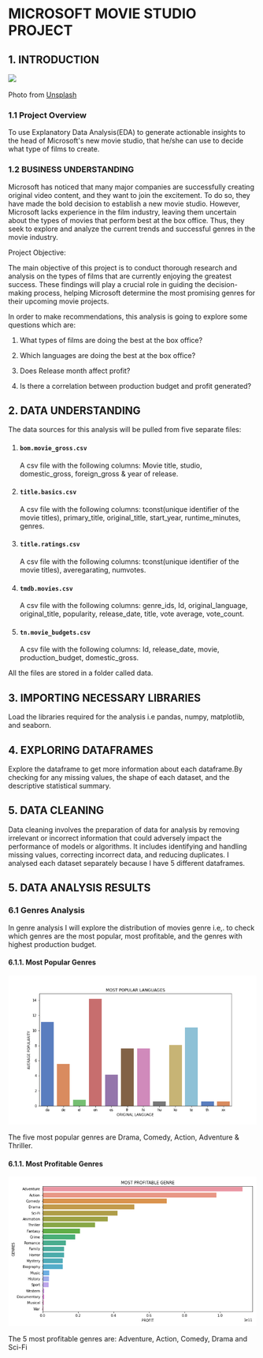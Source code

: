 # MICROSOFT MOVIE STUDIO PROJECT
## 1. INTRODUCTION
<img src = 'images/samuel-regan-asante-wMkaMXTJjlQ-unsplash-1.jpg'>

Photo from  <a href="https://unsplash.com/photos/q8P8YoR6erg">Unsplash</a>

### 1.1 Project Overview
To use Explanatory Data Analysis(EDA) to generate actionable insights to the head of Microsoft's new movie studio, that he/she can use to decide what type of films to create.

### 1.2 BUSINESS UNDERSTANDING
Microsoft has noticed that many major companies are successfully creating original video content, and they want to join the excitement. To do so, they have made the bold decision to establish a new movie studio. However, Microsoft lacks experience in the film industry, leaving them uncertain about the types of movies that perform best at the box office. Thus, they seek to explore and analyze the current trends and successful genres in the movie industry.

Project Objective:

The main objective of this project is to conduct thorough research and analysis on the types of films that are currently enjoying the greatest success. These findings will play a crucial role in guiding the decision-making process, helping Microsoft determine the most promising genres for their upcoming movie projects.

In order to make recommendations, this analysis is going to explore some questions which are:

1. What types of films are doing the best at the box office?

2. Which languages are doing the best at the box office?

3. Does Release month affect profit?

4. Is there a correlation between production budget and profit generated?

## 2. DATA UNDERSTANDING

The data sources for this analysis will be pulled from five separate files:

1. #### `bom.movie_gross.csv`

   A csv file with the following columns: Movie title, studio, domestic_gross, foreign_gross & year of release.
   
2. #### `title.basics.csv`

   A csv file with the following columns: tconst(unique identifier of the movie titles), primary_title, original_title,     start_year, runtime_minutes, genres.

3. #### `title.ratings.csv`
   A csv file with the following columns: tconst(unique identifier of the movie titles), averegarating, numvotes.

4.  #### `tmdb.movies.csv`
    A csv file with the following columns: genre_ids, Id, original_language, original_title, popularity, release_date, title, vote average, vote_count.

5.  #### `tn.movie_budgets.csv`
    A csv file with the following columns: Id, release_date, movie, production_budget, domestic_gross.

All the files are stored in a folder called data.

## 3. IMPORTING NECESSARY LIBRARIES
Load the libraries required for the analysis i.e pandas, numpy, matplotlib, and seaborn.

## 4. EXPLORING DATAFRAMES
Explore the dataframe to get more information about each dataframe.By checking for any missing values, the shape of each dataset, and the descriptive statistical summary.

## 5. DATA CLEANING
Data cleaning involves the preparation of data for analysis by removing irrelevant or incorrect information that could adversely impact the performance of models or algorithms. It includes identifying and handling missing values, correcting incorrect data, and reducing duplicates. 
I analysed each dataset separately because I have 5 different dataframes.

## 5. DATA ANALYSIS RESULTS

### 6.1 Genres Analysis
In genre analysis I will explore the distribution of movies genre i.e,. to check which genres are the most popular, most profitable, and the genres with highest production budget.

#### 6.1.1. Most Popular Genres

<img src = 'images/most popular languages.png'>

The five most popular genres are Drama, Comedy, Action, Adventure & Thriller.

#### 6.1.1. Most Profitable Genres

<img src = 'images/most profitable genres.png'>

The 5 most profitable genres are: Adventure, Action, Comedy, Drama and Sci-Fi
































